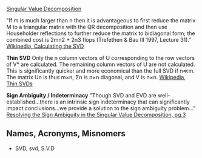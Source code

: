 [Singular Value Decomposition](https://en.wikipedia.org/wiki/Singular_value_decomposition)

"If m is much larger than n then it is advantageous to first reduce the matrix M to a triangular matrix with the QR decomposition and then use Householder reflections to further reduce the matrix to bidiagonal form; the combined cost is 2mn2 + 2n3 flops (Trefethen & Bau III 1997, Lecture 31)." [Wikipedia, Calculating the SVD](https://en.wikipedia.org/wiki/Singular_value_decomposition#Calculating_the_SVD)

**Thin SVD**
Only the n column vectors of U corresponding to the row vectors of V* are calculated. The remaining column vectors of U are not calculated. This is significantly quicker and more economical than the full SVD if n≪m. The matrix Un is thus m×n, Σn is n×n diagonal, and V is n×n. [Wikipedia, Thin SVDs](https://en.wikipedia.org/wiki/Singular_value_decomposition#Reduced_SVDs)

**Sign Ambiguity / Indeterminacy**
"Though SVD and EVD are well-established...there is an intrinsic sign indeterminacy that can significantly impact conclusions...we provide a solution to the sign ambiguity problem..."
[Resolving the Sign Ambiguity in the Singular Value Decomposition, pg.3](http://prod.sandia.gov/techlib/access-control.cgi/2007/076422.pdf)

## Names, Acronyms, Misnomers
* SVD, svd, S.V.D